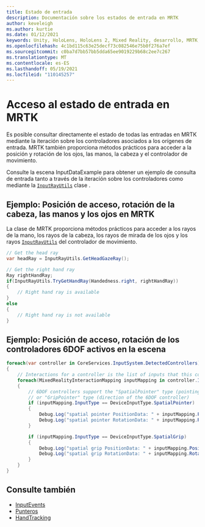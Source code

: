 ```yaml
---
title: Estado de entrada
description: Documentación sobre los estados de entrada en MRTK
author: keveleigh
ms.author: kurtie
ms.date: 01/12/2021
keywords: Unity, HoloLens, HoloLens 2, Mixed Reality, desarrollo, MRTK, InputState,
ms.openlocfilehash: 4c1bd115c63e25decf73c082546e75b0f276a7ef
ms.sourcegitcommit: c0ba7d7bb57bb5dda65ee9019229b68c2ee7c267
ms.translationtype: MT
ms.contentlocale: es-ES
ms.lasthandoff: 05/19/2021
ms.locfileid: "110145257"
---
```

# <a name="accessing-input-state-in-mrtk"></a>Acceso al estado de entrada en MRTK

Es posible consultar directamente el estado de todas las entradas en MRTK mediante la iteración sobre los controladores asociados a los orígenes de entrada. MRTK también proporciona métodos prácticos para acceder a la posición y rotación de los ojos, las manos, la cabeza y el controlador de movimiento.

Consulte la escena InputDataExample para obtener un ejemplo de consulta de entrada tanto a través de la iteración sobre los controladores como mediante la [`InputRayUtils`](xref:Microsoft.MixedReality.Toolkit.Input.InputRayUtils) clase .

## <a name="example-access-position-rotation-of-head-hands-eyes-in-mrtk"></a>Ejemplo: Posición de acceso, rotación de la cabeza, las manos y los ojos en MRTK

La clase de MRTK proporciona métodos prácticos para acceder a los rayos de la mano, los rayos de la cabeza, los rayos de mirada de los ojos y los rayos [`InputRayUtils`](xref:Microsoft.MixedReality.Toolkit.Input.InputRayUtils) del controlador de movimiento.

```c#
// Get the head ray
var headRay = InputRayUtils.GetHeadGazeRay();

// Get the right hand ray
Ray rightHandRay;
if(InputRayUtils.TryGetHandRay(Handedness.right, rightHandRay))
{
    // Right hand ray is available
}
else
{
    // Right hand ray is not available
}
```

## <a name="example-access-position-rotation-of-all-6dof-controllers-active-in-scene"></a>Ejemplo: Posición de acceso, rotación de los controladores 6DOF activos en la escena

```c#
foreach(var controller in CoreServices.InputSystem.DetectedControllers)
{
    // Interactions for a controller is the list of inputs that this controller exposes
    foreach(MixedRealityInteractionMapping inputMapping in controller.Interactions)
    {
        // 6DOF controllers support the "SpatialPointer" type (pointing direction)
        // or "GripPointer" type (direction of the 6DOF controller)
        if (inputMapping.InputType == DeviceInputType.SpatialPointer)
        {
            Debug.Log("spatial pointer PositionData: " + inputMapping.PositionData);
            Debug.Log("spatial pointer RotationData: " + inputMapping.RotationData);
        }

        if (inputMapping.InputType == DeviceInputType.SpatialGrip)
        {
            Debug.Log("spatial grip PositionData: " + inputMapping.PositionData);
            Debug.Log("spatial grip RotationData: " + inputMapping.RotationData);
        }
    }
}
```

## <a name="see-also"></a>Consulte también

- [InputEvents](input-events.md)
- [Punteros](pointers.md)
- [HandTracking](hand-tracking.md)
